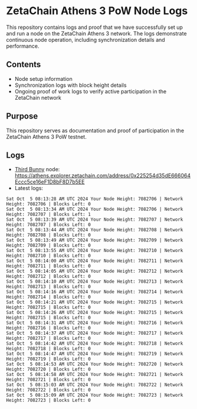 # ZetaChain Athens 3 PoW Node Logs
This repository contains logs and proof that we have successfully set up and run a node on the ZetaChain Athens 3 network. The logs demonstrate continuous node operation, including synchronization details and performance.

## Contents
- Node setup information
- Synchronization logs with block height details
- Ongoing proof of work logs to verify active participation in the ZetaChain network

## Purpose
This repository serves as documentation and proof of participation in the ZetaChain Athens 3 PoW testnet.

## Logs

- [Third Bunny](https://thirdbunny.xyz/) node: https://athens.explorer.zetachain.com/address/0x225254d35dE666064Eccc5ce16eF1D8bF8D7b5EE
- Latest logs:
```
Sat Oct  5 08:13:28 AM UTC 2024 Your Node Height: 7082706 | Network Height: 7082706 | Blocks Left: 0
Sat Oct  5 08:13:34 AM UTC 2024 Your Node Height: 7082706 | Network Height: 7082707 | Blocks Left: 1
Sat Oct  5 08:13:39 AM UTC 2024 Your Node Height: 7082707 | Network Height: 7082707 | Blocks Left: 0
Sat Oct  5 08:13:44 AM UTC 2024 Your Node Height: 7082708 | Network Height: 7082708 | Blocks Left: 0
Sat Oct  5 08:13:49 AM UTC 2024 Your Node Height: 7082709 | Network Height: 7082709 | Blocks Left: 0
Sat Oct  5 08:13:55 AM UTC 2024 Your Node Height: 7082710 | Network Height: 7082710 | Blocks Left: 0
Sat Oct  5 08:14:00 AM UTC 2024 Your Node Height: 7082711 | Network Height: 7082711 | Blocks Left: 0
Sat Oct  5 08:14:05 AM UTC 2024 Your Node Height: 7082712 | Network Height: 7082712 | Blocks Left: 0
Sat Oct  5 08:14:10 AM UTC 2024 Your Node Height: 7082713 | Network Height: 7082713 | Blocks Left: 0
Sat Oct  5 08:14:16 AM UTC 2024 Your Node Height: 7082714 | Network Height: 7082714 | Blocks Left: 0
Sat Oct  5 08:14:21 AM UTC 2024 Your Node Height: 7082715 | Network Height: 7082715 | Blocks Left: 0
Sat Oct  5 08:14:26 AM UTC 2024 Your Node Height: 7082715 | Network Height: 7082715 | Blocks Left: 0
Sat Oct  5 08:14:31 AM UTC 2024 Your Node Height: 7082716 | Network Height: 7082716 | Blocks Left: 0
Sat Oct  5 08:14:37 AM UTC 2024 Your Node Height: 7082717 | Network Height: 7082717 | Blocks Left: 0
Sat Oct  5 08:14:42 AM UTC 2024 Your Node Height: 7082718 | Network Height: 7082718 | Blocks Left: 0
Sat Oct  5 08:14:47 AM UTC 2024 Your Node Height: 7082719 | Network Height: 7082719 | Blocks Left: 0
Sat Oct  5 08:14:53 AM UTC 2024 Your Node Height: 7082720 | Network Height: 7082720 | Blocks Left: 0
Sat Oct  5 08:14:58 AM UTC 2024 Your Node Height: 7082721 | Network Height: 7082721 | Blocks Left: 0
Sat Oct  5 08:15:03 AM UTC 2024 Your Node Height: 7082722 | Network Height: 7082722 | Blocks Left: 0
Sat Oct  5 08:15:09 AM UTC 2024 Your Node Height: 7082723 | Network Height: 7082723 | Blocks Left: 0
```
